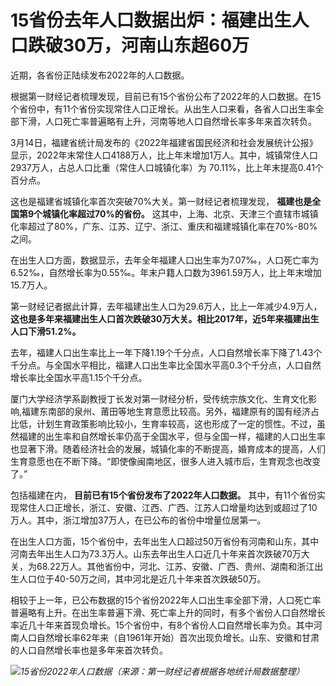 # 15省份去年人口数据出炉：福建出生人口跌破30万，河南山东超60万

近期，各省份正陆续发布2022年的人口数据。

根据第一财经记者梳理发现，目前已有15个省份公布了2022年的人口数据。在15个省份中，有11个省份实现常住人口正增长。从出生人口来看，各省人口出生率全部下滑，人口死亡率普遍略有上升，河南等地人口自然增长率多年来首次转负。

3月14日，福建省统计局发布的《2022年福建省国民经济和社会发展统计公报》显示，2022年末常住人口4188万人，比上年末增加1万人。其中，城镇常住人口2937万人，占总人口比重（常住人口城镇化率）为
70.11%，比上年末提高0.41个百分点。

这也是福建省城镇化率首次突破70%大关。第一财经记者梳理发现， **福建也是全国第9个城镇化率超过70%的省份。**
这其中，上海、北京、天津三个直辖市城镇化率超过了80%，广东、江苏、辽宁、浙江、重庆和福建城镇化率在70%-80%之间。

在出生人口方面，数据显示，去年全年福建人口出生率为7.07‰，人口死亡率为6.52‰，自然增长率为0.55‰。年末户籍人口数为3961.59万人，比上年末增加15.7万人。

第一财经记者据此计算，去年福建出生人口为29.6万人，比上一年减少4.9万人，
**这也是多年来福建出生人口首次跌破30万大关。相比2017年，近5年来福建出生人口下滑51.2%。**

去年，福建人口出生率比上一年下降1.19个千分点，人口自然增长率下降了1.43个千分点。与全国水平相比，福建人口出生率比全国水平高0.3个千分点，人口自然增长率比全国水平高1.15个千分点。

厦门大学经济学系副教授丁长发对第一财经分析，受传统宗族文化、生育文化影响,福建东南部的泉州、莆田等地生育意愿比较高。另外，福建原有的国有经济占比低，计划生育政策影响比较小，生育率较高，这也形成了一定的惯性。不过，虽然福建的出生率和自然增长率仍高于全国水平，但与全国一样，福建的人口出生率也显著下滑。随着经济社会的发展，城镇化率的不断提高，婚育成本的提高，人们生育意愿也在不断下降。“即使像闽南地区，很多人进入城市后，生育观念也改变了。”

包括福建在内， **目前已有15个省份发布了2022年人口数据。**
其中，有11个省份实现常住人口正增长，浙江、安徽、江西、广西、江苏人口增量均达到或超过了10万人。其中，浙江增加37万人，在已公布的省份中增量位居第一。

在出生人口方面，15个省份中，去年出生人口超过50万省份有河南和山东，其中河南去年出生人口为73.3万人。山东去年出生人口近几十年来首次跌破70万大关，为68.22万人。其他省份中，河北、江苏、安徽、广西、贵州、湖南和浙江出生人口位于40-50万之间，其中河北是近几十年来首次跌破50万。

相较于上一年，已公布数据的15个省份2022年人口出生率全部下滑，人口死亡率普遍略有上升。在出生率普遍下滑、死亡率上升的同时，有多个省份人口自然增长率近几十年来首现负增长。15个省份中，有8个省份人口自然增长率为负。其中河南人口自然增长率62年来（自1961年开始）首次出现负增长。山东、安徽和甘肃的人口自然增长率也是多年来首次转负。

![](https://inews.gtimg.com/om_bt/OrLG2UpQ0KQrFgRnqvORI4E76GLnWc2SnBMW_CA-eUEUAAA/1000)_15省份2022年人口数据（来源：第一财经记者根据各地统计局数据整理）_

